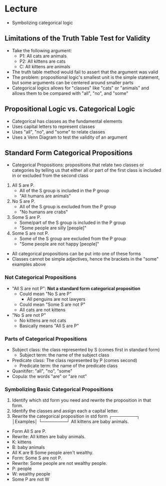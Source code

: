 # Lecture
- Symbolizing categorical logic

## Limitations of the Truth Table Test for Validity
- Take the following argument:
	- P1: All cats are animals
	- P2: All kittens are cats
	- C: All kittens are animals
- The truth table method would fail to assert that the argument was valid
- The problem: propositional logic's smallest unit is the simple statement, but
  some arguments can be centered around smaller parts
- Categorical logics allows for "classes" like "cats" or "animals" and allows
  them to be compared with "all", "no", and "some"

## Propositional Logic vs. Categorical Logic
- Categorical has classes as the fundamental elements
- Uses capital letters to represent classes
- Uses "all", "no", and "some" to relate classes
- Uses a Venn Diagram to test the validity of an argument

## Standard Form Categorical Propositions
- Categorical Propositions: propositions that relate two classes or categories
  by telling us that either all or part of the first class is included in or
  excluded from the second class
1) All S are P.
	- All of the S group is included in the P group
	- "All humans are animals"
2) No S are P.
	- All of the S group is excluded from the P group
	- "No humans are crabs"
3) Some S are P.
	- Some/part of the S group is included in the P group
	- "Some people are silly [people]"
4) Some S are not P.
	- Some of the S group are excluded from the P group
	- "Some people are not happy [people]"
- All categorical propositions can be put into one of these forms
- Classes cannot be simple adjectives, hence the brackets in the "some" examples
  above

### Not Categorical Propositions
- "All S are not P": **Not a standard form categorical proposition**
	- Could mean "No S are P"
		- All penguins are not lawyers
	- Could mean "Some S are not P"
	- All cats are not kittens
- "No S are not P"
	- No kittens are not cats
	- Basically means "All S are P"

### Parts of Categorical Propositions
- Subject class: the class represented by S (comes first in standard form)
	- Subject term: the name of the subject class
- Predicate class: The class represented by P (comes second)
	- Predicate term: the name of the predicate class
- Quanitifer: "all", "no", "some"
- Copula: the words "are" or "are not"

### Symbolizing Basic Categorical Propositions
1) Identify which std form you need and rewrite the proposition in that form.
2) Identify the classes and assign each a capital letter.
3) Rewrite the categorical proposition in std form
┌────────┐
│Examples│
└────────┘
All kittens are baby animals.
+ Form All S are P.
+ Rewrite: All kitten are baby animals.
+ K: kittens
+ B: baby animals
+ All K are B
Some people aren't wealthy.
+ Form: Some S are not P.
+ Rewrite: Some people are not wealthy people.
+ P: people
+ W: wealthy people
+ Some P are not W
